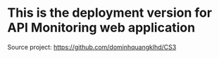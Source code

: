# This is the deployment version for API Monitoring web application
Source project: https://github.com/dominhquangklhd/CS3
